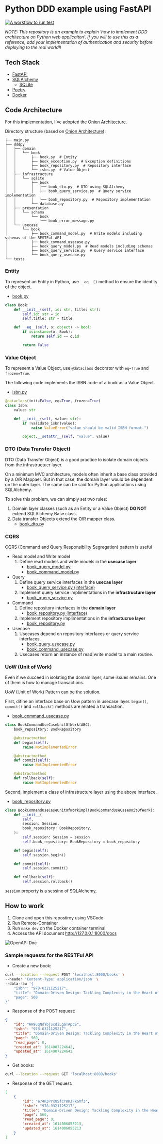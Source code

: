 # Python DDD example using FastAPI

[![A workflow to run test](https://github.com/iktakahiro/dddpy/actions/workflows/test.yml/badge.svg)](https://github.com/iktakahiro/dddpy/actions/workflows/test.yml)

*NOTE: This repository is an example to explain 'how to implement DDD architecture on Python web applicaiton'. If you will to use this as a reference, add your implementation of authentication and security before deploying to the real world!!*

## Tech Stack

* [FastAPI](https://fastapi.tiangolo.com/)
* [SQLAlchemy](https://www.sqlalchemy.org/)
  * [SQLite](https://www.sqlite.org/index.html)
* [Poetry](https://python-poetry.org/)
* [Docker](https://www.docker.com/)

## Code Architecture

For this implementation, I've adopted the [Onion Architecture](https://jeffreypalermo.com/2008/07/the-onion-architecture-part-1/).

Directory structure (based on [Onion Architecture](https://jeffreypalermo.com/2008/07/the-onion-architecture-part-1/)):

```tree
├── main.py
├── dddpy
│   ├── domain
│   │   └── book
│   │       ├── book.py  # Entity
│   │       ├── book_exception.py  # Exception definitions
│   │       ├── book_repository.py  # Repository interface
│   │       └── isbn.py  # Value Object
│   ├── infrastructure
│   │   └── sqlite
│   │       ├── book
│   │       │   ├── book_dto.py  # DTO using SQLAlchemy
│   │       │   ├── book_query_service.py  # Query service implementation
│   │       │   └── book_repository.py  # Repository implementation
│   │       └── database.py
│   ├── presentation
│   │   └── schema
│   │       └── book
│   │           └── book_error_message.py
│   └── usecase
│       └── book
│           ├── book_command_model.py  # Write models including schemas of the RESTFul API
│           ├── book_command_usecase.py
│           ├── book_query_model.py  # Read models including schemas
│           ├── book_query_service.py  # Query service interface
│           └── book_query_usecase.py
└── tests
```

### Entity

To represent an Entity in Python, use `__eq__()` method to ensure the identity of the object.

* [book.py](./dddpy/domain/book/book.py)

```python
class Book:
    def __init__(self, id: str, title: str):
        self.id: str = id
        self.title: str = title

    def __eq__(self, o: object) -> bool:
        if isinstance(o, Book):
            return self.id == o.id

        return False
```

### Value Object

To represent a Value Object, use `@dataclass` decorator with `eq=True` and `frozen=True`.

The following code implements the ISBN code of a book as a Value Object.

* [isbn.py](./dddpy/domain/book/isbn.py)

```python
@dataclass(init=False, eq=True, frozen=True)
class Isbn:
    value: str

    def __init__(self, value: str):
        if !validate_isbn(value):
            raise ValueError("value should be valid ISBN format.")

        object.__setattr__(self, "value", value)
```

### DTO (Data Transfer Object)

DTO (Data Transfer Object) is a good practice to isolate domain objects from the infrastructuer layer.

On a minimum MVC architecture, models often inherit a base class provided by a O/R Mappaer. But in that case, the domain layer would be dependent on the outer layer. The same can be said for Python applications using SQLAlchemy.

To solve this problem, we can simply set two rules:

1. Domain layer classes (such as an Entity or a Value Object) **DO NOT** extend SQLAlchemy Base class.
2. Data transfer Objects extend the O/R mapper class.
   * [book_dto.py](./dddpy/infrastructure/sqlite/book/book_dto.py)

### CQRS

CQRS (Command and Query Responsibility Segregation) pattern is useful 

* Read model and Write model
  1. Define read models and write models in the **usecase layer**
     * [book_query_model.py](./dddpy/usecase/book/book_query_model.py)
     * [book_command_model.py](./dddpy/usecase/book/book_command_model.py)
* Query
  1. Define query service interfaces in the **usecae layer**
     * [book_query_service.py (interface)](./dddpy/usecase/book/book_query_service.py)
  2. Implement query service implimentations in the **infrastructure layer**
     * [book_query_service.py](./dddpy/infrastructure/sqlite/book/book_query_service.py)
* Command
  1. Define repository interfaces in the **domain layer**
     * [book_repository.py (interface)](./dddpy/domain/book/book_repository.py)
  2. Implement repository implimentations in the **infrastucrue layer**
     * [book_repository.py](./dddpy/infrastructure/sqlite/book/book_repository.py)
* Usecase
  1. Usecases depend on repository interfaces or query service interfaces.
     * [book_query_usecase.py](./dddpy/usecase/book/book_query_usecase.py)
     * [book_command_usecase.py](./dddpy/usecase/book/book_command_usecase.py)
  2. Usecases return an instance of read|write model to a main routine.

### UoW (Unit of Work)

Even if we succeed in isolating the domain layer, some issues remains. One of them is how to manage transactions.

UoW (Unit of Work) Pattern can be the solution.

First, difine an interface base on Uow pattern in usecase layer. `begin()`, `commit()` and `rollback()` methods are related a transaction.

* [book_command_usecase.py](./dddpy/usecase/book/book_command_usecase.py)

```python
class BookCommandUseCaseUnitOfWork(ABC):
    book_repository: BookRepository

    @abstractmethod
    def begin(self):
        raise NotImplementedError

    @abstractmethod
    def commit(self):
        raise NotImplementedError

    @abstractmethod
    def rollback(self):
        raise NotImplementedError
```

Second, implement a class of infrastructure layer using the above interface.

* [book_repository.py](./dddpy/infrastructure/sqlite/book/book_repository.py)

```python
class BookCommandUseCaseUnitOfWorkImpl(BookCommandUseCaseUnitOfWork):
    def __init__(
        self,
        session: Session,
        book_repository: BookRepository,
    ):
        self.session: Session = session
        self.book_repository: BookRepository = book_repository

    def begin(self):
        self.session.begin()

    def commit(self):
        self.session.commit()

    def rollback(self):
        self.session.rollback()
```

`session` property is a sessino of SQLAlchemy,

## How to work

1. Clone and open this repostiroy using VSCode
2. Run Remote-Container
3. Run `make dev` on the Docker container terminal
4. Access the API document http://127.0.0.1:8000/docs

![OpenAPI Doc](./screenshots/openapi_doc.png)

### Sample requests for the RESTFul API

* Create a new book:

```bash
curl --location --request POST 'localhost:8000/books' \
--header 'Content-Type: application/json' \
--data-raw '{
    "isbn": "978-0321125217",
    "title": "Domain-Driven Design: Tackling Complexity in the Heart of Software",
    "page": 560
}'
```

* Response of the POST request:

```json
{
    "id": "HH9uqNdYbjScdiLgaTApcS",
    "isbn": "978-0321125217",
    "title": "Domain-Driven Design: Tackling Complexity in the Heart of Software",
    "page": 560,
    "read_page": 0,
    "created_at": 1614007224642,
    "updated_at": 1614007224642
}
```

* Get books:

```bash
curl --location --request GET 'localhost:8000/books'
```

* Response of the GET request:

```json
[
    {
        "id": "e74R3Prx8SfcY8KJFkGVf3",
        "isbn": "978-0321125217",
        "title": "Domain-Driven Design: Tackling Complexity in the Heart of Software",
        "page": 560,
        "read_page": 0,
        "created_at": 1614006055213,
        "updated_at": 1614006055213
    }
]
```
